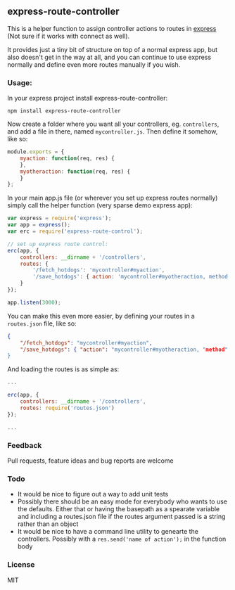 ## express-route-controller

This is a helper function to assign controller actions to routes
in [express](http://expressjs.com/) (Not sure if it works with connect as well).

It provides just a tiny bit of structure on top of a normal express app, but also
doesn't get in the way at all, and you can continue to use express normally and
define even more routes manually if you wish.

### Usage:

In your express project install express-route-controller:

```
npm install express-route-controller
```

Now create a folder where you want all your controllers, eg. `controllers`, and add a file in there,
named `mycontroller.js`. Then define it somehow, like so:

```javascript
module.exports = {
    myaction: function(req, res) {
    },
    myotheraction: function(req, res) {
    }
};
```

In your main app.js file (or wherever you set up express routes normally) simply call the helper
function (very sparse demo express app):

```javascript
var express = require('express');
var app = express();
var erc = require('express-route-control');

// set up express route control:
erc(app, {
    controllers: __dirname + '/controllers',
    routes: {
        '/fetch_hotdogs': 'mycontroller#myaction',
        '/save_hotdogs': { action: 'mycontroller#myotheraction, method: 'post' }
    }
});

app.listen(3000);
```

You can make this even more easier, by defining your routes in a `routes.json` file, like so:
```json
{
    "/fetch_hotdogs": "mycontroller#myaction",
    "/save_hotdogs": { "action": "mycontroller#myotheraction, "method": "post" }
}
```

And loading the routes is as simple as:

```javascript
...

erc(app, {
    controllers: __dirname + '/controllers',
    routes: require('routes.json')
});

...
```

### Feedback

Pull requests, feature ideas and bug reports are welcome

### Todo

- It would be nice to figure out a way to add unit tests
- Possibly there should be an easy mode for everybody who wants to use the defaults. Either that
  or having the basepath as a spearate variable and including a routes.json file if the routes argument
  passed is a string rather than an object
- It would be nice to have a command line utility to genearte the controllers. Possibly with a
  `res.send('name of action');` in the function body

### License

MIT

